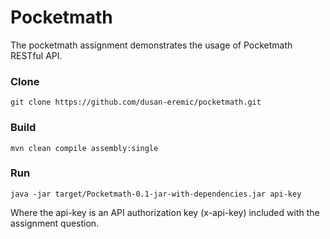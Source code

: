 # Pocketmath
The pocketmath assignment demonstrates the usage of Pocketmath RESTful API.

### Clone
`git clone https://github.com/dusan-eremic/pocketmath.git`

### Build
`mvn clean compile assembly:single`
  
### Run
`java -jar target/Pocketmath-0.1-jar-with-dependencies.jar api-key`

Where the api-key is an API authorization key (x-api-key) included with the assignment question.
